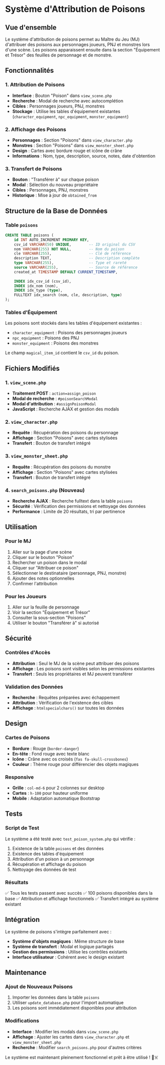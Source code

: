 # Système d'Attribution de Poisons

## Vue d'ensemble

Le système d'attribution de poisons permet au Maître du Jeu (MJ) d'attribuer des poisons aux personnages joueurs, PNJ et monstres lors d'une scène. Les poisons apparaissent ensuite dans la section "Équipement et Trésor" des feuilles de personnage et de monstre.

## Fonctionnalités

### 1. Attribution de Poisons
- **Interface** : Bouton "Poison" dans `view_scene.php`
- **Recherche** : Modal de recherche avec autocomplétion
- **Cibles** : Personnages joueurs, PNJ, monstres
- **Stockage** : Utilise les tables d'équipement existantes (`character_equipment`, `npc_equipment`, `monster_equipment`)

### 2. Affichage des Poisons
- **Personnages** : Section "Poisons" dans `view_character.php`
- **Monstres** : Section "Poisons" dans `view_monster_sheet.php`
- **Design** : Cartes avec bordure rouge et icône de crâne
- **Informations** : Nom, type, description, source, notes, date d'obtention

### 3. Transfert de Poisons
- **Bouton** : "Transférer à" sur chaque poison
- **Modal** : Sélection du nouveau propriétaire
- **Cibles** : Personnages, PNJ, monstres
- **Historique** : Mise à jour de `obtained_from`

## Structure de la Base de Données

### Table `poisons`
```sql
CREATE TABLE poisons (
    id INT AUTO_INCREMENT PRIMARY KEY,
    csv_id VARCHAR(50) UNIQUE,        -- ID original du CSV
    nom VARCHAR(255) NOT NULL,        -- Nom du poison
    cle VARCHAR(255),                 -- Clé de référence
    description TEXT,                 -- Description complète
    type VARCHAR(255),                -- Type et rareté
    source VARCHAR(255),              -- Source de référence
    created_at TIMESTAMP DEFAULT CURRENT_TIMESTAMP,
    
    INDEX idx_csv_id (csv_id),
    INDEX idx_nom (nom),
    INDEX idx_type (type),
    FULLTEXT idx_search (nom, cle, description, type)
);
```

### Tables d'Équipement
Les poisons sont stockés dans les tables d'équipement existantes :
- `character_equipment` : Poisons des personnages joueurs
- `npc_equipment` : Poisons des PNJ
- `monster_equipment` : Poisons des monstres

Le champ `magical_item_id` contient le `csv_id` du poison.

## Fichiers Modifiés

### 1. `view_scene.php`
- **Traitement POST** : `action=assign_poison`
- **Modal de recherche** : `#poisonSearchModal`
- **Modal d'attribution** : `#assignPoisonModal`
- **JavaScript** : Recherche AJAX et gestion des modals

### 2. `view_character.php`
- **Requête** : Récupération des poisons du personnage
- **Affichage** : Section "Poisons" avec cartes stylisées
- **Transfert** : Bouton de transfert intégré

### 3. `view_monster_sheet.php`
- **Requête** : Récupération des poisons du monstre
- **Affichage** : Section "Poisons" avec cartes stylisées
- **Transfert** : Bouton de transfert intégré

### 4. `search_poisons.php` (Nouveau)
- **Recherche AJAX** : Recherche fulltext dans la table `poisons`
- **Sécurité** : Vérification des permissions et nettoyage des données
- **Performance** : Limite de 20 résultats, tri par pertinence

## Utilisation

### Pour le MJ
1. Aller sur la page d'une scène
2. Cliquer sur le bouton "Poison"
3. Rechercher un poison dans le modal
4. Cliquer sur "Attribuer ce poison"
5. Sélectionner le destinataire (personnage, PNJ, monstre)
6. Ajouter des notes optionnelles
7. Confirmer l'attribution

### Pour les Joueurs
1. Aller sur la feuille de personnage
2. Voir la section "Équipement et Trésor"
3. Consulter la sous-section "Poisons"
4. Utiliser le bouton "Transférer à" si autorisé

## Sécurité

### Contrôles d'Accès
- **Attribution** : Seul le MJ de la scène peut attribuer des poisons
- **Affichage** : Les poisons sont visibles selon les permissions existantes
- **Transfert** : Seuls les propriétaires et MJ peuvent transférer

### Validation des Données
- **Recherche** : Requêtes préparées avec échappement
- **Attribution** : Vérification de l'existence des cibles
- **Affichage** : `htmlspecialchars()` sur toutes les données

## Design

### Cartes de Poisons
- **Bordure** : Rouge (`border-danger`)
- **En-tête** : Fond rouge avec texte blanc
- **Icône** : Crâne avec os croisés (`fas fa-skull-crossbones`)
- **Couleur** : Thème rouge pour différencier des objets magiques

### Responsive
- **Grille** : `col-md-6` pour 2 colonnes sur desktop
- **Cartes** : `h-100` pour hauteur uniforme
- **Mobile** : Adaptation automatique Bootstrap

## Tests

### Script de Test
Le système a été testé avec `test_poison_system.php` qui vérifie :
1. Existence de la table `poisons` et des données
2. Existence des tables d'équipement
3. Attribution d'un poison à un personnage
4. Récupération et affichage du poison
5. Nettoyage des données de test

### Résultats
✅ Tous les tests passent avec succès
✅ 100 poisons disponibles dans la base
✅ Attribution et affichage fonctionnels
✅ Transfert intégré au système existant

## Intégration

Le système de poisons s'intègre parfaitement avec :
- **Système d'objets magiques** : Même structure de base
- **Système de transfert** : Modal et logique partagés
- **Gestion des permissions** : Utilise les contrôles existants
- **Interface utilisateur** : Cohérent avec le design existant

## Maintenance

### Ajout de Nouveaux Poisons
1. Importer les données dans la table `poisons`
2. Utiliser `update_database.php` pour l'import automatique
3. Les poisons sont immédiatement disponibles pour attribution

### Modifications
- **Interface** : Modifier les modals dans `view_scene.php`
- **Affichage** : Ajuster les cartes dans `view_character.php` et `view_monster_sheet.php`
- **Recherche** : Modifier `search_poisons.php` pour d'autres critères

Le système est maintenant pleinement fonctionnel et prêt à être utilisé ! 🧪☠️










